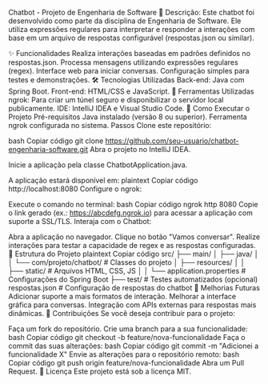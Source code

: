 Chatbot - Projeto de Engenharia de Software 🤖
Descrição:
Este chatbot foi desenvolvido como parte da disciplina de Engenharia de Software. Ele utiliza expressões regulares para interpretar e responder a interações com base em um arquivo de respostas configurável (respostas.json ou similar).

✨ Funcionalidades
Realiza interações baseadas em padrões definidos no respostas.json.
Processa mensagens utilizando expressões regulares (regex).
Interface web para iniciar conversas.
Configuração simples para testes e demonstrações.
🛠️ Tecnologias Utilizadas
Back-end: Java com Spring Boot.
Front-end: HTML/CSS e JavaScript.
🔧 Ferramentas Utilizadas
ngrok: Para criar um túnel seguro e disponibilizar o servidor local publicamente.
IDE: IntelliJ IDEA e Visual Studio Code.
🚀 Como Executar o Projeto
Pré-requisitos
Java instalado (versão 8 ou superior).
Ferramenta ngrok configurada no sistema.
Passos
Clone este repositório:

bash
Copiar código
git clone https://github.com/seu-usuario/chatbot-engenharia-software.git
Abra o projeto no IntelliJ IDEA.

Inicie a aplicação pela classe ChatbotApplication.java.

A aplicação estará disponível em:
plaintext
Copiar código
http://localhost:8080
Configure o ngrok:

Execute o comando no terminal:
bash
Copiar código
ngrok http 8080
Copie o link gerado (ex.: https://abcdefg.ngrok.io) para acessar a aplicação com suporte a SSL/TLS.
Interaja com o Chatbot:

Abra a aplicação no navegador.
Clique no botão "Vamos conversar".
Realize interações para testar a capacidade de regex e as respostas configuradas.
📂 Estrutura do Projeto
plaintext
Copiar código
src/
├── main/
│   ├── java/
│   │   └── com/projeto/chatbot/    # Classes do projeto
│   ├── resources/
│   │   ├── static/                # Arquivos HTML, CSS, JS
│   │   └── application.properties # Configurações do Spring Boot
├── test/                          # Testes automatizados (opcional)
respostas.json                     # Configuração de respostas do chatbot
📌 Melhorias Futuras
 Adicionar suporte a mais formatos de interação.
 Melhorar a interface gráfica para conversas.
 Integração com APIs externas para respostas mais dinâmicas.
🤝 Contribuições
Se você deseja contribuir para o projeto:

Faça um fork do repositório.
Crie uma branch para a sua funcionalidade:
bash
Copiar código
git checkout -b feature/nova-funcionalidade
Faça o commit das suas alterações:
bash
Copiar código
git commit -m "Adicionei a funcionalidade X"
Envie as alterações para o repositório remoto:
bash
Copiar código
git push origin feature/nova-funcionalidade
Abra um Pull Request.
📄 Licença
Este projeto está sob a licença MIT.
